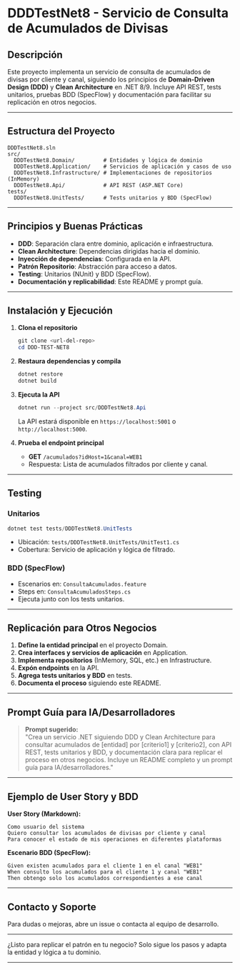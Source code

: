 # DDDTestNet8 - Servicio de Consulta de Acumulados de Divisas

## Descripción

Este proyecto implementa un servicio de consulta de acumulados de divisas por cliente y canal, siguiendo los principios de **Domain-Driven Design (DDD)** y **Clean Architecture** en .NET 8/9. Incluye API REST, tests unitarios, pruebas BDD (SpecFlow) y documentación para facilitar su replicación en otros negocios.

---

## Estructura del Proyecto

```
DDDTestNet8.sln
src/
  DDDTestNet8.Domain/         # Entidades y lógica de dominio
  DDDTestNet8.Application/    # Servicios de aplicación y casos de uso
  DDDTestNet8.Infrastructure/ # Implementaciones de repositorios (InMemory)
  DDDTestNet8.Api/            # API REST (ASP.NET Core)
tests/
  DDDTestNet8.UnitTests/      # Tests unitarios y BDD (SpecFlow)
```

---

## Principios y Buenas Prácticas

- **DDD**: Separación clara entre dominio, aplicación e infraestructura.
- **Clean Architecture**: Dependencias dirigidas hacia el dominio.
- **Inyección de dependencias**: Configurada en la API.
- **Patrón Repositorio**: Abstracción para acceso a datos.
- **Testing**: Unitarios (NUnit) y BDD (SpecFlow).
- **Documentación y replicabilidad**: Este README y prompt guía.

---

## Instalación y Ejecución

1. **Clona el repositorio**  
   ```powershell
   git clone <url-del-repo>
   cd DDD-TEST-NET8
   ```

2. **Restaura dependencias y compila**  
   ```powershell
   dotnet restore
   dotnet build
   ```

3. **Ejecuta la API**  
   ```powershell
   dotnet run --project src/DDDTestNet8.Api
   ```
   La API estará disponible en `https://localhost:5001` o `http://localhost:5000`.

4. **Prueba el endpoint principal**  
   - **GET** `/acumulados?idHost=1&canal=WEB1`
   - Respuesta: Lista de acumulados filtrados por cliente y canal.

---

## Testing

### Unitarios

```powershell
dotnet test tests/DDDTestNet8.UnitTests
```

- Ubicación: `tests/DDDTestNet8.UnitTests/UnitTest1.cs`
- Cobertura: Servicio de aplicación y lógica de filtrado.

### BDD (SpecFlow)

- Escenarios en: `ConsultaAcumulados.feature`
- Steps en: `ConsultaAcumuladosSteps.cs`
- Ejecuta junto con los tests unitarios.

---

## Replicación para Otros Negocios

1. **Define la entidad principal** en el proyecto Domain.
2. **Crea interfaces y servicios de aplicación** en Application.
3. **Implementa repositorios** (InMemory, SQL, etc.) en Infrastructure.
4. **Expón endpoints** en la API.
5. **Agrega tests unitarios y BDD** en tests.
6. **Documenta el proceso** siguiendo este README.

---

## Prompt Guía para IA/Desarrolladores

> **Prompt sugerido:**  
> "Crea un servicio .NET siguiendo DDD y Clean Architecture para consultar acumulados de [entidad] por [criterio1] y [criterio2], con API REST, tests unitarios y BDD, y documentación clara para replicar el proceso en otros negocios. Incluye un README completo y un prompt guía para IA/desarrolladores."

---

## Ejemplo de User Story y BDD

**User Story (Markdown):**
```
Como usuario del sistema  
Quiero consultar los acumulados de divisas por cliente y canal  
Para conocer el estado de mis operaciones en diferentes plataformas
```

**Escenario BDD (SpecFlow):**
```
Given existen acumulados para el cliente 1 en el canal "WEB1"
When consulto los acumulados para el cliente 1 y canal "WEB1"
Then obtengo solo los acumulados correspondientes a ese canal
```

---

## Contacto y Soporte

Para dudas o mejoras, abre un issue o contacta al equipo de desarrollo.

---

¿Listo para replicar el patrón en tu negocio? Solo sigue los pasos y adapta la entidad y lógica a tu dominio.

---
